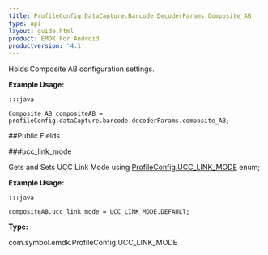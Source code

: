 ```yaml
---
title: ProfileConfig.DataCapture.Barcode.DecoderParams.Composite_AB
type: api
layout: guide.html
product: EMDK For Android
productversion: '4.1'
---
```



Holds Composite AB configuration settings. 
 
 

**Example Usage:**
	
	:::java
	
	Composite_AB compositeAB = profileConfig.dataCapture.barcode.decoderParams.composite_AB;
	


##Public Fields

###ucc_link_mode

Gets and Sets UCC Link Mode using [ ProfileConfig.UCC_LINK_MODE](../ProfileConfig-UCC_LINK_MODE) enum;
 
 

**Example Usage:**
	
	:::java
	
	compositeAB.ucc_link_mode = UCC_LINK_MODE.DEFAULT;
	


**Type:**

com.symbol.emdk.ProfileConfig.UCC_LINK_MODE












